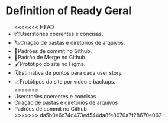 <h1> Definition of Ready Geral</h1>

<ul>
<<<<<<< HEAD
    <li>📦Userstories coerentes e concisas. </li>
    <li>🏷️Criação de pastas e diretórios de arquivos. </li>
    <li>📁Padrões de commit no Github. </li>
    <li>📁Padrão de Merge no Github. </li>
    <li>🖌️Protótipo do site no Figma. </li>
    <li>🗓️Estimativa de pontos para cada user story. </li>
    <li>📈Protótipos do site por vídeo e backups. </li>
=======
    <li>Userstories coerentes e concisas </li>
    <li>Criação de pastas e diretórios de arquivos </li>
    <li>Padrões de commit no Github </li>
>>>>>>> da5b0e6c74d473ed544da8fe8070a7f28670e062
</ul>